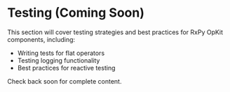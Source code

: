 # Testing (Coming Soon)

This section will cover testing strategies and best practices for RxPy OpKit components, including:

- Writing tests for flat operators
- Testing logging functionality
- Best practices for reactive testing

Check back soon for complete content.
